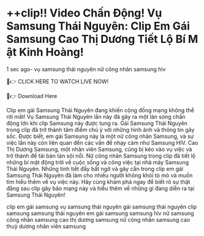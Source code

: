 <h1> +​+​clip​!​! Video Ch​ấ​n Đ​ộ​ng! Vụ Samsung Th​á​i Nguy​ê​n: Clip Em G​á​i Samsung Cao Thị D​ư​ơ​ng Ti​ế​t Lộ Bí M​ậ​t Kinh Ho​à​ng! </h1>

1 sec ago- vụ samsung thái nguyên nữ công nhân samsung hiv

🔴👉 CLICK HERE TO WATCH LIVE NOW!

🔴👉 Download Here

Clip em gái Samsung Thái Nguyên đang khiến cộng đồng mạng không thể rời mắt! Vụ Samsung Thái Nguyên lần này đã gây ra một làn sóng chấn động lớn khi clip Samsung này được tung ra. Gái Samsung Thái Nguyên trong clip đã trở thành tâm điểm chú ý với những hình ảnh và thông tin gây sốc. Được biết, em gái Samsung này là một nữ công nhân Samsung, và sự việc lần này còn liên quan đến các vấn đề nhạy cảm như Samsung HIV. Cao Thị Dương Samsung, một nhân viên Samsung, cũng bị kéo vào vụ việc và trở thành đề tài bàn tán sôi nổi. Nữ công nhân Samsung trong clip đã tiết lộ những bí mật động trời về cuộc sống và công việc tại nhà máy Samsung Thái Nguyên. Những tình tiết đầy bất ngờ và gây cấn trong clip em gái Samsung Thái Nguyên đã làm cho nhiều người không khỏi tò mò và muốn tìm hiểu thêm về vụ việc này. Hãy cùng khám phá ngay để biết rõ sự thật đằng sau clip gây bão mạng này và hiểu thêm về những gì đang diễn ra tại Samsung Thái Nguyên!

clip em gái samsung
vụ samsung thái nguyên
gái samsung thái nguyên
clip samsung
samsung thái nguyên
em gái samsung
samsung hiv
nữ samsung
công nhân samsung
cao thị dương samsung
nữ công nhân samsung
cao thuỳ dương
nhân viên samsung 
